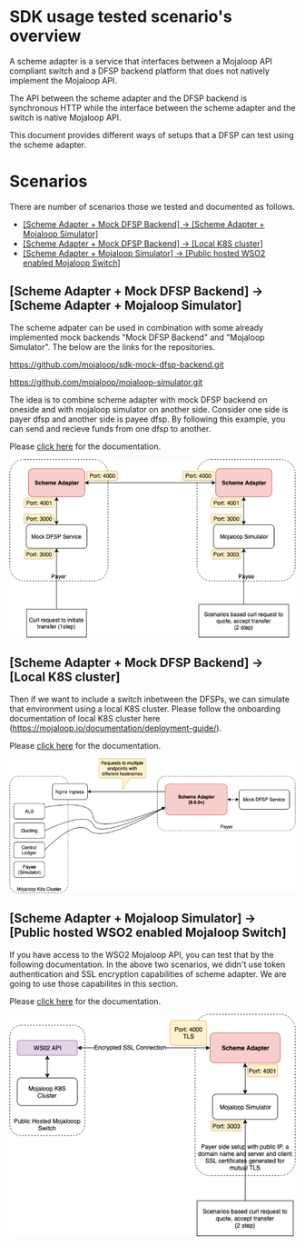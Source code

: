 # SDK usage tested scenario's overview
A scheme adapter is a service that interfaces between a Mojaloop API compliant switch and a DFSP backend platform that does not natively implement the Mojaloop API.

The API between the scheme adapter and the DFSP backend is synchronous HTTP while the interface between the scheme adapter and the switch is native Mojaloop API.

This document provides different ways of setups that a DFSP can test using the scheme adapter.

# Scenarios
There are number of scenarios those we tested and documented as follows.

* [[Scheme Adapter + Mock DFSP Backend] -> [Scheme Adapter + Mojaloop Simulator]](./scheme-adapter-to-scheme-adapter/README.md)
* [[Scheme Adapter + Mock DFSP Backend] -> [Local K8S cluster]](./scheme-adapter-and-local-k8s/README.md)
* [[Scheme Adapter + Mojaloop Simulator] -> [Public hosted WSO2 enabled Mojaloop Switch]](./scheme-adapter-and-wso2-api-gateway/README.md)

## [Scheme Adapter + Mock DFSP Backend] -> [Scheme Adapter + Mojaloop Simulator]

The scheme adpater can be used in combination with some already implemented mock backends "Mock DFSP Backend" and "Mojaloop Simulator". The below are the links for the repositories.

https://github.com/mojaloop/sdk-mock-dfsp-backend.git

https://github.com/mojaloop/mojaloop-simulator.git

The idea is to combine scheme adapter with mock DFSP backend on oneside and with mojaloop simulator on another side. Consider one side is payer dfsp and another side is payee dfsp. By following this example, you can send and recieve funds from one dfsp to another.

Please [click here](./scheme-adapter-to-scheme-adapter/README.md) for the documentation.

![SchemeAdapterToSchemeAdapter](./scheme-adapter-to-scheme-adapter/scheme-adapter-to-scheme-adapter-overview.png)

## [Scheme Adapter + Mock DFSP Backend] -> [Local K8S cluster]

Then if we want to include a switch inbetween the DFSPs, we can simulate that environment using a local K8S cluster. Please follow the onboarding documentation of local K8S cluster here (https://mojaloop.io/documentation/deployment-guide/).

Please [click here](./scheme-adapter-and-local-k8s/README.md) for the documentation.

![SchemeAdapterAndK8S](./scheme-adapter-and-local-k8s/scheme-adapter-and-local-k8s-overview.png)

## [Scheme Adapter + Mojaloop Simulator] -> [Public hosted WSO2 enabled Mojaloop Switch]

If you have access to the WSO2 Mojaloop API, you can test that by the following documentation. In the above two scenarios, we didn't use token authentication and SSL encryption capabilities of scheme adapter. We are going to use those capabilites in this section.

Please [click here](./scheme-adapter-and-wso2-api-gateway/README.md) for the documentation.


![SchemeAdapterAndWSO2APIGateway](./scheme-adapter-and-wso2-api-gateway/scheme-adapter-and-wso2-api-gateway-overview.png)

